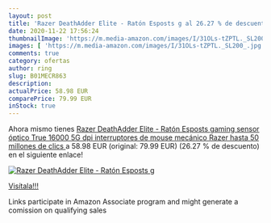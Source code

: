 ```yaml
---
layout: post
title: 'Razer DeathAdder Elite - Ratón Esposts g al 26.27 % de descuento'
date: 2020-11-22 17:56:24
thumbnailImage: 'https://m.media-amazon.com/images/I/31OLs-tZPTL._SL200_.jpg'
images: [ 'https://m.media-amazon.com/images/I/31OLs-tZPTL._SL200_.jpg' ]
comments: true
category: ofertas
author: ring
slug: B01MECR863
description:
actualPrice: 58.98 EUR
comparePrice: 79.99 EUR
inStock: true
---
```


Ahora mismo tienes [Razer DeathAdder Elite - Ratón Esposts gaming  sensor óptico True 16000 5G dpi  interruptores de mouse mecánico Razer  hasta 50 millones de clics ](https://www.amazon.es/dp/B01MECR863/?tag=tolees-21) a 58.98 EUR (original: 79.99 EUR) (26.27 %  de descuento) en el siguiente enlace!

[![Razer DeathAdder Elite - Ratón Esposts g](https://m.media-amazon.com/images/I/31OLs-tZPTL._SL200_.jpg)](https://www.amazon.es/dp/B01MECR863/?tag=tolees-21)

[Visítala!!!](https://www.amazon.es/dp/B01MECR863/?tag=tolees-21)

Links participate in Amazon Associate program and might generate a comission on qualifying sales
